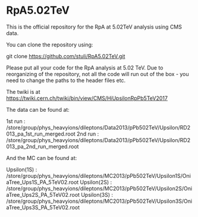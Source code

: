 # RpA5.02TeV

This is the official repository for the RpA at 5.02TeV analysis using CMS data.

You can clone the repository using:

git clone https://github.com/stuli/RpA5.02TeV.git

Please put all your code for the RpA analysis at 5.02 TeV.
Due to reorganizing of the repository, not all the code will
run out of the box - you need to change the paths to the
header files etc.

The twiki is at https://twiki.cern.ch/twiki/bin/view/CMS/HiUpsilonRpPb5TeV2017

The data can be found at:

1st run : /store/group/phys_heavyions/dileptons/Data2013/pPb502TeV/Upsilon/RD2013_pa_1st_run_merged.root
2nd run : /store/group/phys_heavyions/dileptons/Data2013/pPb502TeV/Upsilon/RD2013_pa_2nd_run_merged.root


And the MC can be found at: 

Upsilon(1S) : /store/group/phys_heavyions/dileptons/MC2013/pPb502TeV/Upsilon1S/OniaTree_Ups1S_PA_5TeV02.root
Upsilon(2S) : /store/group/phys_heavyions/dileptons/MC2013/pPb502TeV/Upsilon2S/OniaTree_Ups2S_PA_5TeV02.root
Upsilon(3S) : /store/group/phys_heavyions/dileptons/MC2013/pPb502TeV/Upsilon3S/OniaTree_Ups3S_PA_5TeV02.root
